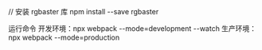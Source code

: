 
// 安装 rgbaster 库
npm install --save rgbaster

运行命令
开发环境：npx webpack --mode=development --watch
生产环境：npx webpack --mode=production